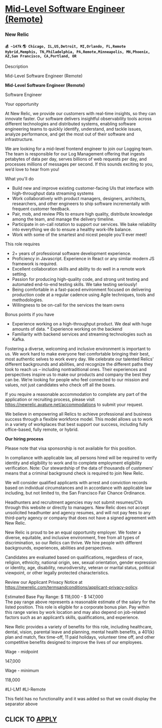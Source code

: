 # [Mid-Level Software Engineer (Remote)](https://www.remotewlb.com/apply/mid-level-software-engineer-remote)  
### New Relic  
#### `💰 ~147k` `🌎 Chicago, IL,US,Detroit, MI,Orlando, FL,Remote Hybrid,Memphis, TN,Philadelphia, PA,Remote,Minneapolis, MN,Phoenix, AZ,San Francisco, CA,Portland, OR`  

Description

Mid-Level Software Engineer (Remote)

**Mid-Level Software Engineer (Remote)**

Software Engineer

Your opportunity

At New Relic, we provide our customers with real-time insights, so they can innovate faster. Our software delivers insightful observability tools across different technologies and distributed systems, enabling software engineering teams to quickly identify, understand, and tackle issues, analyze performance, and get the most out of their software and infrastructure.

  

We are looking for a mid-level frontend engineer to join our Logging team. The team is responsible for our Log Management offering that ingests petabytes of data per day, serves billions of web requests per day, and processes millions of messages per second. If this sounds exciting to you, we’d love to hear from you!

  

What you'll do

  * Build new and improve existing customer-facing UIs that interface with high-throughput data streaming systems
  * Work collaboratively with product managers, designers, architects, researchers, and other engineers to ship software incrementally with frequent customer feedback.
  * Pair, mob, and review PRs to ensure high quality, distribute knowledge among the team, and manage the delivery timeline.
  * Participate in on-call rotation to support our services. We bake reliability into everything we do to ensure a healthy work-life balance.
  * Work with some of the smartest and nicest people you'll ever meet!

  
  

This role requires

  * 2+ years of professional software development experience.
  * Proficiency in Javascript. Experience in React or any similar modern JS framework is required.
  * Excellent collaboration skills and ability to do well in a remote work setting.
  * Passion for producing high-quality code, and strong unit testing and automated end-to-end testing skills. We take testing seriously!
  * Being comfortable in a fast-paced environment focused on delivering production code at a regular cadence using Agile techniques, tools and methodologies.
  * Willingness to be on-call for the services the team owns

  
  

Bonus points if you have

  * Experience working on a high-throughput product. We deal with huge amounts of data. * Experience working on the backend 
  * Familiarity with backend services and streaming technologies such as Kafka.

  
  

Fostering a diverse, welcoming and inclusive environment is important to us. We work hard to make everyone feel comfortable bringing their best, most authentic selves to work every day. We celebrate our talented Relics’ different backgrounds and abilities, and recognize the different paths they took to reach us – including nontraditional ones. Their experiences and perspectives inspire us to make our products and company the best they can be. We’re looking for people who feel connected to our mission and values, not just candidates who check off all the boxes.

If you require a reasonable accommodation to complete any part of the application or recruiting process, please visit https://newrelic.avature.net/accommodations to submit your request.

We believe in empowering all Relics to achieve professional and business success through a flexible workforce model. This model allows us to work in a variety of workplaces that best support our success, including fully office-based, fully remote, or hybrid.

  

 **Our hiring process**  
  
Please note that visa sponsorship is not available for this position.

In compliance with applicable law, all persons hired will be required to verify identity and eligibility to work and to complete employment eligibility verification. Note: Our stewardship of the data of thousands of customers’ means that a criminal background check is required to join New Relic.  
  
We will consider qualified applicants with arrest and conviction records based on individual circumstances and in accordance with applicable law including, but not limited to, the San Francisco Fair Chance Ordinance.  
  
Headhunters and recruitment agencies may not submit resumes/CVs through this website or directly to managers. New Relic does not accept unsolicited headhunter and agency resumes, and will not pay fees to any third-party agency or company that does not have a signed agreement with New Relic.  

New Relic is proud to be an equal opportunity employer. We foster a diverse, equitable, and inclusive environment, free from all types of discrimination, so our Relics can thrive. We hire people with different backgrounds, experiences, abilities and perspectives.

Candidates are evaluated based on qualifications, regardless of race, religion, ethnicity, national origin, sex, sexual orientation, gender expression or identity, age, disability, neurodiversity, veteran or marital status, political viewpoint, or other legally protected characteristics.

Review our Applicant Privacy Notice at https://newrelic.com/termsandconditions/applicant-privacy-policy.

  

Estimated Base Pay Range: $ 118,000 - $ 147,000  
The pay range above represents a reasonable estimate of the salary for the listed position. This role is eligible for a corporate bonus plan. Pay within this range varies by work location and may also depend on job-related factors such as an applicant’s skills, qualifications, and experience.  
  
New Relic provides a variety of benefits for this role, including healthcare, dental, vision, parental leave and planning, mental health benefits, a 401(k) plan and match, flex time-off, 11 paid holidays, volunteer time off, and other competitive benefits designed to improve the lives of our employees.  

Wage - midpoint

147,000

Wage - minimum

118,000

#LI-LM1 #LI-Remote

This field has no functionality and it was added so that we could display the separator above

  
## CLICK TO [APPLY](https://www.remotewlb.com/apply/mid-level-software-engineer-remote)

